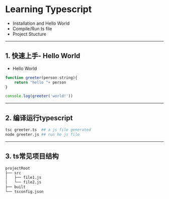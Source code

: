 # Learning Typescript 
- Installation and Hello World
- Compile/Run ts file
- Project Stucture
---

## 1. 快速上手- Hello World

- Hello World

```js
function greeter(person:string){
    return "hello "+ person
}

console.log(greeter('world!'))
```
---

## 2. 编译运行typescript

```sh
tsc greeter.ts  ## a js file generated
node greeter.js ## run he js file
```
---

## 3. ts常见项目结构

```sh
projectRoot
├── src
│   ├── file1.js
│   └── file2.js
├── built
└── tsconfig.json
```

